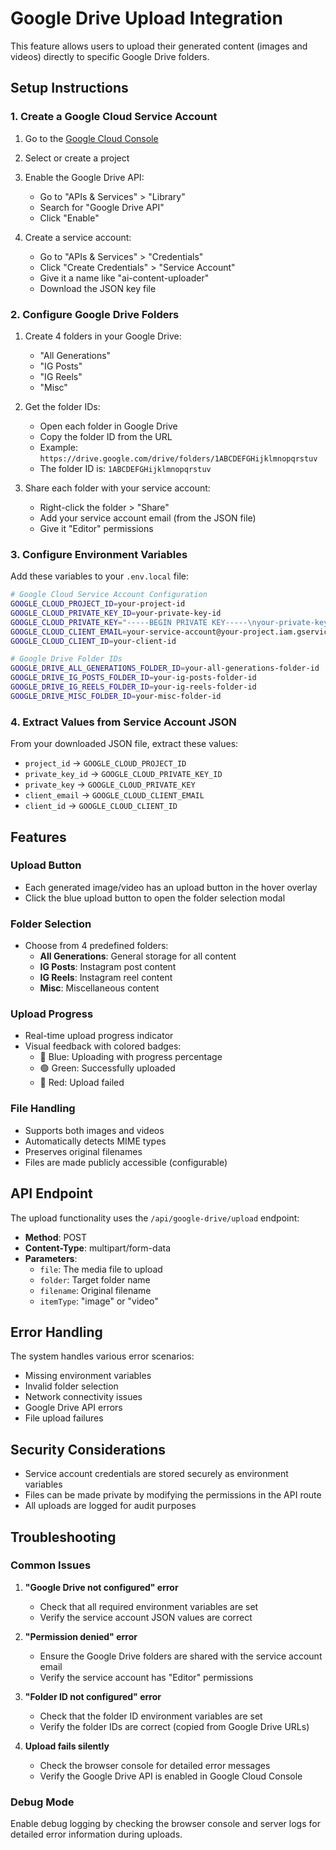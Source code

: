 # Google Drive Upload Integration

This feature allows users to upload their generated content (images and videos) directly to specific Google Drive folders.

## Setup Instructions

### 1. Create a Google Cloud Service Account

1. Go to the [Google Cloud Console](https://console.cloud.google.com/)
2. Select or create a project
3. Enable the Google Drive API:
   - Go to "APIs & Services" > "Library"
   - Search for "Google Drive API"
   - Click "Enable"

4. Create a service account:
   - Go to "APIs & Services" > "Credentials"
   - Click "Create Credentials" > "Service Account"
   - Give it a name like "ai-content-uploader"
   - Download the JSON key file

### 2. Configure Google Drive Folders

1. Create 4 folders in your Google Drive:
   - "All Generations"
   - "IG Posts"
   - "IG Reels"
   - "Misc"

2. Get the folder IDs:
   - Open each folder in Google Drive
   - Copy the folder ID from the URL
   - Example: `https://drive.google.com/drive/folders/1ABCDEFGHijklmnopqrstuv`
   - The folder ID is: `1ABCDEFGHijklmnopqrstuv`

3. Share each folder with your service account:
   - Right-click the folder > "Share"
   - Add your service account email (from the JSON file)
   - Give it "Editor" permissions

### 3. Configure Environment Variables

Add these variables to your `.env.local` file:

```bash
# Google Cloud Service Account Configuration
GOOGLE_CLOUD_PROJECT_ID=your-project-id
GOOGLE_CLOUD_PRIVATE_KEY_ID=your-private-key-id
GOOGLE_CLOUD_PRIVATE_KEY="-----BEGIN PRIVATE KEY-----\nyour-private-key-here\n-----END PRIVATE KEY-----\n"
GOOGLE_CLOUD_CLIENT_EMAIL=your-service-account@your-project.iam.gserviceaccount.com
GOOGLE_CLOUD_CLIENT_ID=your-client-id

# Google Drive Folder IDs
GOOGLE_DRIVE_ALL_GENERATIONS_FOLDER_ID=your-all-generations-folder-id
GOOGLE_DRIVE_IG_POSTS_FOLDER_ID=your-ig-posts-folder-id
GOOGLE_DRIVE_IG_REELS_FOLDER_ID=your-ig-reels-folder-id
GOOGLE_DRIVE_MISC_FOLDER_ID=your-misc-folder-id
```

### 4. Extract Values from Service Account JSON

From your downloaded JSON file, extract these values:
- `project_id` → `GOOGLE_CLOUD_PROJECT_ID`
- `private_key_id` → `GOOGLE_CLOUD_PRIVATE_KEY_ID`
- `private_key` → `GOOGLE_CLOUD_PRIVATE_KEY`
- `client_email` → `GOOGLE_CLOUD_CLIENT_EMAIL`
- `client_id` → `GOOGLE_CLOUD_CLIENT_ID`

## Features

### Upload Button
- Each generated image/video has an upload button in the hover overlay
- Click the blue upload button to open the folder selection modal

### Folder Selection
- Choose from 4 predefined folders:
  - **All Generations**: General storage for all content
  - **IG Posts**: Instagram post content
  - **IG Reels**: Instagram reel content
  - **Misc**: Miscellaneous content

### Upload Progress
- Real-time upload progress indicator
- Visual feedback with colored badges:
  - 🔵 Blue: Uploading with progress percentage
  - 🟢 Green: Successfully uploaded
  - 🔴 Red: Upload failed

### File Handling
- Supports both images and videos
- Automatically detects MIME types
- Preserves original filenames
- Files are made publicly accessible (configurable)

## API Endpoint

The upload functionality uses the `/api/google-drive/upload` endpoint:

- **Method**: POST
- **Content-Type**: multipart/form-data
- **Parameters**:
  - `file`: The media file to upload
  - `folder`: Target folder name
  - `filename`: Original filename
  - `itemType`: "image" or "video"

## Error Handling

The system handles various error scenarios:
- Missing environment variables
- Invalid folder selection
- Network connectivity issues
- Google Drive API errors
- File upload failures

## Security Considerations

- Service account credentials are stored securely as environment variables
- Files can be made private by modifying the permissions in the API route
- All uploads are logged for audit purposes

## Troubleshooting

### Common Issues

1. **"Google Drive not configured" error**
   - Check that all required environment variables are set
   - Verify the service account JSON values are correct

2. **"Permission denied" error**
   - Ensure the Google Drive folders are shared with the service account email
   - Verify the service account has "Editor" permissions

3. **"Folder ID not configured" error**
   - Check that the folder ID environment variables are set
   - Verify the folder IDs are correct (copied from Google Drive URLs)

4. **Upload fails silently**
   - Check the browser console for detailed error messages
   - Verify the Google Drive API is enabled in Google Cloud Console

### Debug Mode

Enable debug logging by checking the browser console and server logs for detailed error information during uploads.
